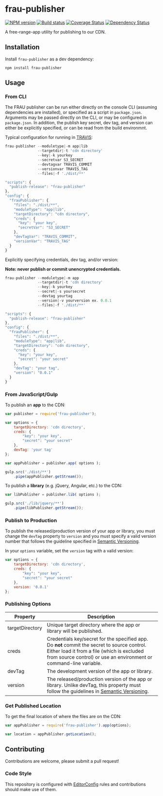 # frau-publisher
[![NPM version][npm-image]][npm-url]
[![Build status][ci-image]][ci-url]
[![Coverage Status][coverage-image]][coverage-url]
[![Dependency Status][dependencies-image]][dependencies-url]

A free-range-app utility for publishing to our CDN.

## Installation

Install `frau-publisher` as a dev dependency:

```shell
npm install frau-publisher
```

## Usage

### From CLI

The FRAU publisher can be run either directly on the console CLI (assuming dependencies are installed), or specified as a script in `package.json`.  Arguments may be passed directly on the CLI, or may be configured in `package.json`.  In addition, the publish key secret, dev tag, and version can either be explicitly specified, or can be read from the build environmnt.

Typical configuration for running in [TRAVIS](https://magnum.travis-ci.com/):

```javascript
frau-publisher --moduletype|-m app|lib 
               --targetdir|-t 'cdn directory' 
               --key|-k yourkey 
               --secretvar S3_SECRET 
               --devtagvar TRAVIS_COMMIT 
               --versionvar TRAVIS_TAG 
               --files|-f './dist/**'
```

```javascript
"scripts": {
  "publish-release": "frau-publisher"
},
"config": {
  "frauPublisher": {
    "files": "./dist/**",
    "moduleType": "app|lib",
    "targetDirectory": "cdn directory",
    "creds": {
      "key": "your key",
      "secretVar": "S3_SECRET"
    },
    "devTagVar": "TRAVIS_COMMIT",
    "versionVar": "TRAVIS_TAG"
  }
}
```

Explicitly specifying credentials, dev tag, and/or version:

**Note: never publish or commit unencrypted credentials.**

```javascript
frau-publisher --moduletype|-m app 
               --targetdir|-t 'cdn directory' 
               --key|-k yourkey 
               --secret|-s yoursecret 
               --devtag yourtag 
               --version|-v yourversion ex. 0.0.1 
               --files|-f './dist/**'
```

```javascript
"scripts": {
  "publish-release": "frau-publisher"
},
"config": {
  "frauPublisher": {
    "files": "./dist/**",
    "moduleType": "app|lib",
    "targetDirectory": "cdn directory",
    "creds": {
      "key": "your key",
      "secret": "your secret"
    },
    "devTag": "your tag",
    "version": "0.0.1"
  }
}
```

### From JavaScript/Gulp

To publish an **app** to the CDN:

```javascript
var publisher = require('frau-publisher');

var options = {
	targetDirectory: 'cdn directory',
	creds: {
		"key": "your key",
		"secret": "your secret"
	},
	devTag: 'your tag'
};

var appPublisher = publisher.app( options );

gulp.src('./dist/**')
	.pipe(appPublisher.getStream());
```


To publish a **library** (e.g. jQuery, Angular, etc.) to the CDN:

```javascript
var libPublisher = publisher.lib( options );

gulp.src('./lib/jquery/**')
	.pipe(libPublisher.getStream());
```

### Publish to Production

To publish the released/production version of your app or library, you must change the `devTag` property to `version` and you must specify a valid version number that follows the guideline specified in [Semantic Versioning](http://semver.org).

In your `options` variable, set the `version` tag with a valid version:

```javascript
var options = {
	targetDirectory: 'cdn directory',
	creds: {
		"key": "your key",
		"secret": "your secret"
	},
	version: '0.0.1'
};
```

### Publishing Options

| Property | Description |
| --------------- | ----------- |
| targetDirectory | Unique target directory where the app or library will be published. |
| creds           | Credentials key/secret for the specified app. Do **not** commit the secret to source control. Either load it from a file (which is excluded from source control) or use an environment or command-line variable. |
| devTag          | The development version of the app or library. |
| version         | The released/production version of the app or library. Unlike devTag, this property must follow the guidelines in [Semantic Versioning](http://semver.org). |


### Get Published Location

To get the final location of where the files are on the CDN:

```javascript
var appPublisher = require('frau-publisher').app(options);

var location = appPublisher.getLocation();
```

## Contributing

Contributions are welcome, please submit a pull request!

### Code Style

This repository is configured with [EditorConfig](http://editorconfig.org) rules and contributions should make use of them.

[npm-url]: https://npmjs.org/package/frau-publisher
[npm-image]: https://img.shields.io/npm/v/frau-publisher.svg
[ci-image]: https://travis-ci.org/Brightspace/frau-publisher.svg?branch=master
[ci-url]: https://travis-ci.org/Brightspace/frau-publisher
[coverage-image]: https://img.shields.io/coveralls/Brightspace/frau-publisher.svg
[coverage-url]: https://coveralls.io/r/Brightspace/frau-publisher?branch=master
[dependencies-url]: https://david-dm.org/brightspace/frau-publisher
[dependencies-image]: https://img.shields.io/david/Brightspace/frau-publisher.svg
